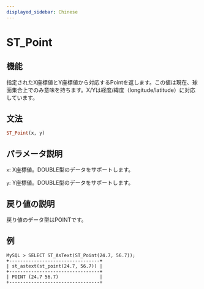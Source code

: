 ```yaml
---
displayed_sidebar: Chinese
---
```


# ST_Point

## 機能

指定されたX座標値とY座標値から対応するPointを返します。この値は現在、球面集合上でのみ意味を持ちます。X/Yは経度/緯度（longitude/latitude）に対応しています。

## 文法

```Haskell
ST_Point(x, y)
```

## パラメータ説明

`x`: X座標値。DOUBLE型のデータをサポートします。

`y`: Y座標値。DOUBLE型のデータをサポートします。

## 戻り値の説明

戻り値のデータ型はPOINTです。

## 例

```Plain Text
MySQL > SELECT ST_AsText(ST_Point(24.7, 56.7));
+---------------------------------+
| st_astext(st_point(24.7, 56.7)) |
+---------------------------------+
| POINT (24.7 56.7)               |
+---------------------------------+
```
